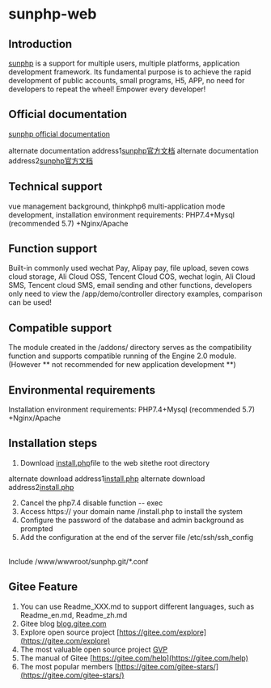 # sunphp-web

## Introduction
[sunphp](https://gitee.com/bluestear/sunphp) is a support for multiple users, multiple platforms, application development framework. Its fundamental purpose is to achieve the rapid development of public accounts, small programs, H5, APP, no need for developers to repeat the wheel! Empower every developer!

## Official documentation
[sunphp official documentation](https://bluestear.github.io/sunphp-web)

alternate documentation address1[sunphp官方文档](https://www.sunphp.cn/sunphp-web)
alternate documentation address2[sunphp官方文档](https://bluestear.gitee.io/sunphp-web)


## Technical support
vue management background, thinkphp6 multi-application mode development, installation environment requirements: PHP7.4+Mysql (recommended 5.7) +Nginx/Apache

## Function support
Built-in commonly used wechat Pay, Alipay pay, file upload, seven cows cloud storage, Ali Cloud OSS, Tencent Cloud COS, wechat login, Ali Cloud SMS, Tencent cloud SMS, email sending and other functions, developers only need to view the /app/demo/controller directory examples, comparison can be used!

## Compatible support
The module created in the /addons/ directory serves as the compatibility function and supports compatible running of the Engine 2.0 module. (However ** not recommended for new application development **)

## Environmental requirements
Installation environment requirements: PHP7.4+Mysql (recommended 5.7) +Nginx/Apache

## Installation steps
1. Download [install.php](https://bluestear.github.io/sunphp-web/install.html)file to the web sitethe root directory

alternate download address1[install.php](https://www.sunphp.cn/sunphp-web/install.html)
alternate download address2[install.php](https://bluestear.gitee.io/sunphp-web/install.html)

2. Cancel the php7.4 disable function -- exec
3. Access https:// your domain name /install.php to install the system
4. Configure the password of the database and admin background as prompted
5. Add the configuration at the end of the server file /etc/ssh/ssh_config
<br/>
Include /www/wwwroot/sunphp.git/*.conf


## Gitee Feature

1.  You can use Readme\_XXX.md to support different languages, such as Readme\_en.md, Readme\_zh.md
2.  Gitee blog [blog.gitee.com](https://blog.gitee.com)
3.  Explore open source project [https://gitee.com/explore](https://gitee.com/explore)
4.  The most valuable open source project [GVP](https://gitee.com/gvp)
5.  The manual of Gitee [https://gitee.com/help](https://gitee.com/help)
6.  The most popular members  [https://gitee.com/gitee-stars/](https://gitee.com/gitee-stars/)
